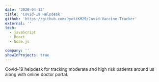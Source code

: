 ```yaml
---
date: '2020-04-13'
title: 'Covid-19 Helpdesk'
github: 'https://github.com/JyotiKM29/Covid-Vaccine-Tracker'
external: ''
tech:
  - javaScript 
  - React
  - Node.js

company: ''
showInProjects: true
---
```


Covid-19 helpdesk for tracking moderate and high risk patients around us along with online doctor portal.
